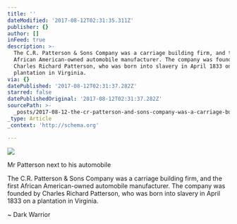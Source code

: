 ```yaml
---
title: ''
dateModified: '2017-08-12T02:31:35.311Z'
publisher: {}
author: []
inFeed: true
description: >-
  The C.R. Patterson & Sons Company was a carriage building firm, and the first
  African American-owned automobile manufacturer. The company was founded by
  Charles Richard Patterson, who was born into slavery in April 1833 on a
  plantation in Virginia.
via: {}
datePublished: '2017-08-12T02:31:37.282Z'
starred: false
datePublishedOriginal: '2017-08-12T02:31:37.282Z'
sourcePath: >-
  _posts/2017-08-12-the-cr-patterson-and-sons-company-was-a-carriage-building-fi.md
_type: Article
_context: 'http://schema.org'

---
```

<article style=""><img src="https://the-grid-user-content.s3-us-west-2.amazonaws.com/7ff683f3-2be2-4b53-b67e-90b971e28e95.jpg" /><p>Mr Patterson next to his automobile </p></article>

The C.R. Patterson & Sons Company was a carriage building firm, and the first African American-owned automobile manufacturer. The company was founded by Charles Richard Patterson, who was born into slavery in April 1833 on a plantation in Virginia.

~ Dark Warrior